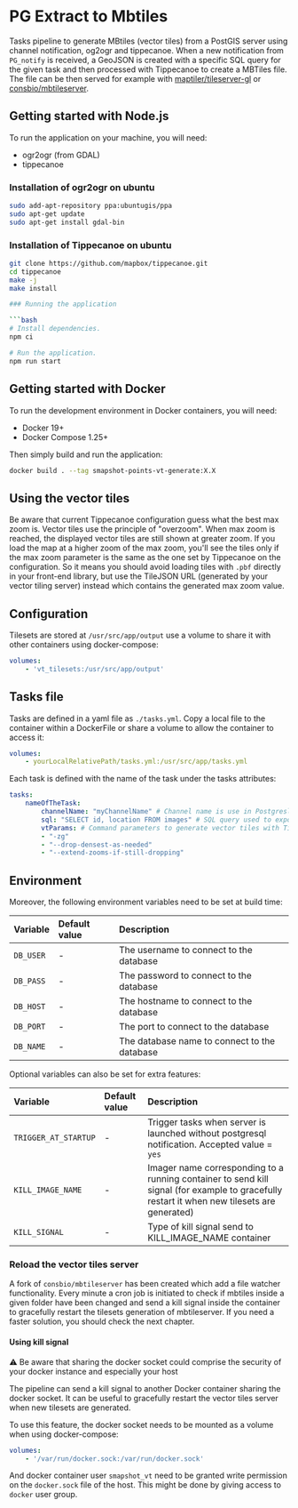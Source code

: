 # PG Extract to Mbtiles

Tasks pipeline to generate MBtiles (vector tiles) from a PostGIS server using channel notification, og2ogr and tippecanoe. When a new notification from `PG_notify` is received, a GeoJSON is created with a specific SQL query for the given task and then processed with Tippecanoe to create a MBTiles file. The file can be then served for example with [maptiler/tileserver-gl](https://github.com/maptiler/tileserver-gl) or [consbio/mbtileserver](https://github.com/consbio/mbtileserver).

## Getting started with Node.js

To run the application on your machine, you will need:

* ogr2ogr (from GDAL)
* tippecanoe

### Installation of ogr2ogr on ubuntu

```bash
sudo add-apt-repository ppa:ubuntugis/ppa
sudo apt-get update
sudo apt-get install gdal-bin
```

### Installation of Tippecanoe on ubuntu

```bash
git clone https://github.com/mapbox/tippecanoe.git
cd tippecanoe
make -j
make install

### Running the application

```bash
# Install dependencies.
npm ci

# Run the application.
npm run start
```

## Getting started with Docker

To run the development environment in Docker containers, you will need:

* Docker 19+
* Docker Compose 1.25+

Then simply build and run the application:

```bash
docker build . --tag smapshot-points-vt-generate:X.X
```

## Using the vector tiles

Be aware that current Tippecanoe configuration guess what the best max zoom is. Vector tiles use the principle of "overzoom". When max zoom is reached, the displayed vector tiles are still shown at greater zoom. If you load the map at a higher zoom of the max zoom, you'll see the tiles only if the max zoom parameter is the same as the one set by Tippecanoe on the configuration. So it means you should avoid loading tiles with `.pbf` directly in your front-end library, but use the TileJSON URL (generated by your vector tiling server) instead which contains the generated max zoom value.

## Configuration

Tilesets are stored at `/usr/src/app/output` use a volume to share it with other containers using docker-compose:

```yaml
volumes:
    - 'vt_tilesets:/usr/src/app/output'
```

## Tasks file

Tasks are defined in a yaml file as `./tasks.yml`. Copy a local file to the container within a DockerFile or share a volume to allow the container to access it:

```yaml
volumes:
    - yourLocalRelativePath/tasks.yml:/usr/src/app/tasks.yml
```

Each task is defined with the name of the task under the tasks attributes:

```yaml
tasks:
    nameOfTheTask:
        channelName: "myChannelName" # Channel name is use in Postgresl to trigger a new task with for example 'NOTIFY myChannelName;'
        sql: "SELECT id, location FROM images" # SQL query used to export data to GeoJSON. Geometry is automagically discovered. Other attributes are stored in the properties of each feature
        vtParams: # Command parameters to generate vector tiles with Tippecanoe. Default are '--force', '--quiet' and export-input paths.
        - "-zg"
        - "--drop-densest-as-needed"
        - "--extend-zooms-if-still-dropping"
```

## Environment

Moreover, the following environment variables need to be set at build time:

Variable                         | Default value                                | Description
:---                             | :---                                         | :---
`DB_USER`                        | -                                            | The username to connect to the database
`DB_PASS`                        | -                                            | The password to connect to the database
`DB_HOST`                        | -                                            | The hostname to connect to the database
`DB_PORT`                        | -                                            | The port to connect to the database
`DB_NAME`                        | -                                            | The database name to connect to the database

Optional variables can also be set for extra features:

Variable                         | Default value                                | Description
:---                             | :---                                         | :---
`TRIGGER_AT_STARTUP`             | -                                            | Trigger tasks when server is launched without postgresql notification. Accepted value = `yes`
`KILL_IMAGE_NAME`                | -                                            | Imager name corresponding to a running container to send kill signal (for example to gracefully restart it when new tilesets are generated)
`KILL_SIGNAL`                    | -                                            | Type of kill signal send to KILL_IMAGE_NAME container

### Reload the vector tiles server

A fork of `consbio/mbtileserver` has been created which add a file watcher functionality. Every minute a cron job is initiated to check if mbtiles inside a given folder have been changed and send a kill signal inside the container to gracefully restart the tilesets generation of mbtileserver. If you need a faster solution, you should check the next chapter.

#### Using kill signal

⚠ Be aware that sharing the docker socket could comprise the security of your docker instance and especially your host

The pipeline can send a kill signal to another Docker container sharing the docker socket. It can be useful to gracefully restart the vector tiles server when new tilesets are generated.

To use this feature, the docker socket needs to be mounted as a volume when using docker-compose:

```yaml
volumes:
    - '/var/run/docker.sock:/var/run/docker.sock'
```

And docker container user `smapshot_vt` need to be granted write permission on the `docker.sock` file of the host. This might be done by giving access to `docker` user group.
